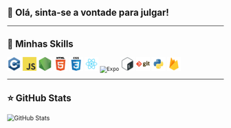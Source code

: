 ## 💜 Olá, sinta-se a vontade para julgar!

---

## 🚀 Minhas Skills

<img height="32" src="https://raw.githubusercontent.com/github/explore/master/topics/cpp/cpp.png" alt="C++"/>
<code><img height="32" src="https://raw.githubusercontent.com/github/explore/master/topics/javascript/javascript.png" alt="Javascript"/></code>
<code><img height="32" src="https://raw.githubusercontent.com/github/explore/master/topics/nodejs/nodejs.png" alt="Nodejs"/></code>
<code><img height="32" src="https://raw.githubusercontent.com/github/explore/master/topics/html/html.png" alt="HTML5"/></code>
<code><img height="32" src="https://raw.githubusercontent.com/github/explore/master/topics/css/css.png" alt="CSS"/></code>
<code><img height="32" src="https://raw.githubusercontent.com/github/explore/master/topics/react/react.png" alt="React"/></code>
<code><img height="32" src="https://raw.githubusercontent.com/github/explore/master/topics/expo/expo.png" alt="Expo"/></code>
<code><img height="32" src="https://raw.githubusercontent.com/github/explore/master/topics/shell/shell.png" alt="Shell"/></code>
<code><img height="32" src="https://raw.githubusercontent.com/github/explore/master/topics/git/git.png" alt="Git"/></code>
<code><img height="32" src="https://raw.githubusercontent.com/github/explore/master/topics/python/python.png" alt="Python"/></code>
<code><img height="32" src="https://raw.githubusercontent.com/github/explore/master/topics/firebase/firebase.png" alt="Firebase"/></code>


---

## ⭐ GitHub Stats

![GitHub Stats](https://github-readme-stats.vercel.app/api?username=lanerson&show_icons=true)
